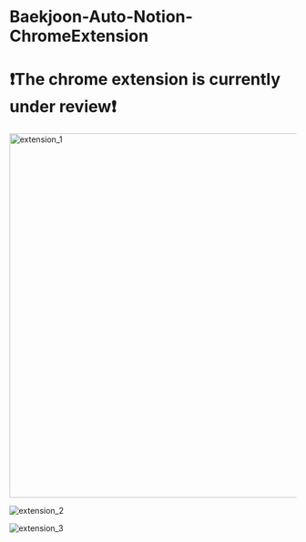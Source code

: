 # Baekjoon-Auto-Notion-ChromeExtension

# ❗The chrome extension is currently under review❗

<img width="640" alt="extension_1" src="https://github.com/user-attachments/assets/f7a59cee-0624-47d9-ae92-cd90101ca91d" />

![extension_2](https://github.com/user-attachments/assets/62fd77f4-f968-4e34-b8d9-22faa782ceff)

![extension_3](https://github.com/user-attachments/assets/3bc9d09c-cb51-4de5-9222-3888605d1689)
